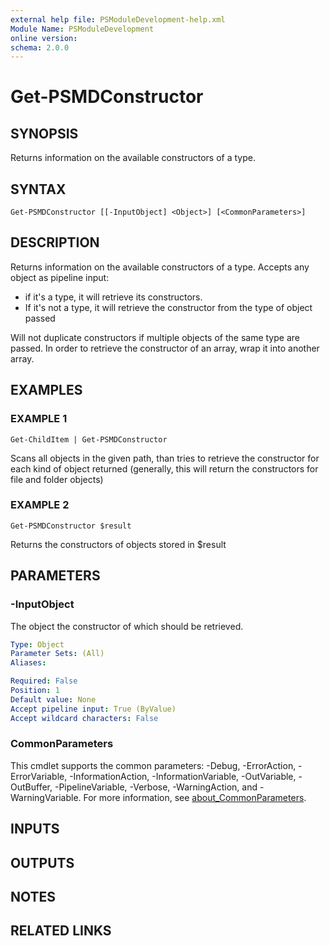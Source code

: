 ```yaml
---
external help file: PSModuleDevelopment-help.xml
Module Name: PSModuleDevelopment
online version:
schema: 2.0.0
---
```


# Get-PSMDConstructor

## SYNOPSIS
Returns information on the available constructors of a type.

## SYNTAX

```
Get-PSMDConstructor [[-InputObject] <Object>] [<CommonParameters>]
```

## DESCRIPTION
Returns information on the available constructors of a type.
Accepts any object as pipeline input:
- if it's a type, it will retrieve its constructors.
- If it's not a type, it will retrieve the constructor from the type of object passed

Will not duplicate constructors if multiple objects of the same type are passed.
In order to retrieve the constructor of an array, wrap it into another array.

## EXAMPLES

### EXAMPLE 1
```
Get-ChildItem | Get-PSMDConstructor
```

Scans all objects in the given path, than tries to retrieve the constructor for each kind of object returned
(generally, this will return the constructors for file and folder objects)

### EXAMPLE 2
```
Get-PSMDConstructor $result
```

Returns the constructors of objects stored in $result

## PARAMETERS

### -InputObject
The object the constructor of which should be retrieved.

```yaml
Type: Object
Parameter Sets: (All)
Aliases:

Required: False
Position: 1
Default value: None
Accept pipeline input: True (ByValue)
Accept wildcard characters: False
```

### CommonParameters
This cmdlet supports the common parameters: -Debug, -ErrorAction, -ErrorVariable, -InformationAction, -InformationVariable, -OutVariable, -OutBuffer, -PipelineVariable, -Verbose, -WarningAction, and -WarningVariable. For more information, see [about_CommonParameters](http://go.microsoft.com/fwlink/?LinkID=113216).

## INPUTS

## OUTPUTS

## NOTES

## RELATED LINKS
